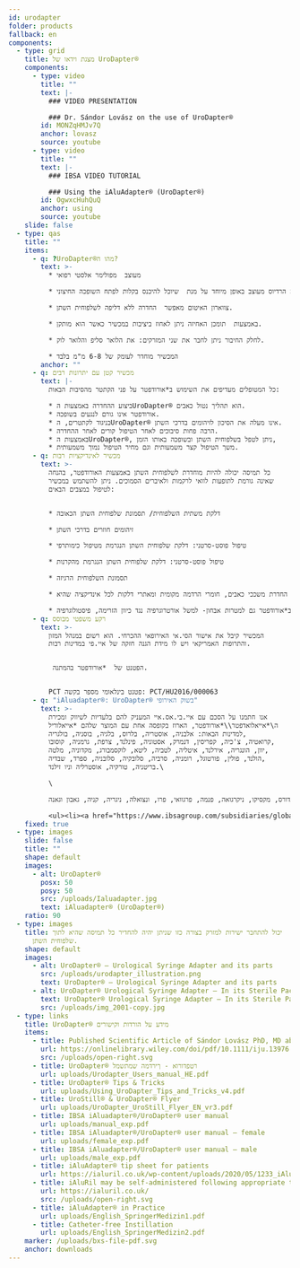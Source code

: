 ```yaml
---
id: urodapter
folder: products
fallback: en
components:
  - type: grid
    title: מצגת וידאו של UroDapter®
    components:
      - type: video
        title: ""
        text: |-
          ### VIDEO PRESENTATION

          ### Dr. Sándor Lovász on the use of UroDapter®
        id: MONZqHMJv7Q
        anchor: lovasz
        source: youtube
      - type: video
        title: ""
        text: |-
          ### IBSA VIDEO TUTORIAL

          ### Using the iAluAdapter® (UroDapter®)
        id: OgwxcHuhQuQ
        anchor: using
        source: youtube
    slide: false
  - type: qas
    title: ""
    items:
      - q: ?UroDapter®מהו ה?
        text: >-
          * מעוצב  מפולימר אלסטי רפואי

          * קצה הרדיוס מעוצב באופן מיוחד על מנת  שיוכל להיכנס בקלות לפתח השופכה החיצוני.

          * צווארון האיטום מאפשר  החדרה ללא דליפה לשלפוחית השתן.

          * באמצעות  תומכן האחיזה ניתן לאחוז ביציבות במכשיר כאשר הוא מותקן.

          * לחלק החיבור ניתן לחבר את שני המזרקים: את הלואר סליפ והלואר לוק.

          * המכשיר מוחדר לעומק של 6-8 מ"מ בלבד
        anchor: ""
      - q: מכשיר קטן עם יתרונות רבים
        text: |-
          כל המטופלים מעדיפים את השימוש ב*אורודפטר על פני הקתטר מהסיבות הבאות:

          * ביצוע ההחדרה באמצעות הUroDapter® הוא תהליך נטול כאבים.
          * אורודפטר אינו גורם לנגעים בשופכה.
          * בניגוד לקתטרים, הUroDapter® אינו מעלה את הסיכון לזיהומים בדרכי השתן.
          * הרבה פחות סיבוכים לאחר הטיפול קורים לאחר ההחדרה.
          * באמצעות הUroDapter®, ניתן לטפל בשלפוחית השתן ובשופכה באותו הזמן,
          * משך הטיפול קצר משמעותית וגם מחיר הטיפול נמוך משמעותית.
      - q: מכשיר לאינדיקציות רבות
        text: >-
          כל תמיסה יכולה להיות מוחדרת לשלפוחית השתן באמצעות האורודפטר, בהנחה
          שאינה גורמת לתופעות לוואי לרקמות ולאיברים הסמוכים. ניתן להשתמש במכשיר
          לטיפול במצבים הבאים:


          * דלקת משתית השלפוחית/ תסמונת שלפוחית השתן הכאובה

          * זיהומים חוזרים בדרכי השתן

          * טיפול פוסט-סרטני: דלקת שלפוחית השתן הנגרמת מטיפול כימותרפי

          * טיפול פוסט-סרטני: דלקת שלפוחית השתן הנגרמת מהקרנות

          * תסמונת השלפוחית הרגיזה

          * החדרת משככי כאבים, חומרי הרדמה מקומית ומאתרי דלקות לכל אינדיקציה שהיא

          * ניתן להשתמש ב*אורודפטר גם למטרות אבחון- למשל אורטרוגרפיה נגד כיוון הזרימה, פיסטולוגרפיה
      - q: רקע משפטי מבוסס
        text: >-
          המכשיר קיבל את אישור הסי.אי האירופאי ההכרחי. הוא רשום במנהל המזון
          והתרופות האמריקאי ויש לו מידת הגנה חזקה של איי.פי במדינות רבות.


           הפטנט של  *אורודפטר בהמתנה.


          PCT פטנט בינלאומי מספר בקשה: PCT/HU2016/000063
      - q: "iAluadapter®: UroDapter® בשוק האירופי"
        text: >-
          אנו חתמנו על הסכם עם איי.בי.אס.איי המעניק להם בלעדיות לשיווק ומכירת
          ה\*אייאלואדפטר\\*אורודפטר, הארוז בקופסה אחת עם המוצר שלהם *אייאלוריל
          למדינות הבאות: אלבניה, אוסטריה, בלרוס, בלגיה, בוסניה, בולגריה,
          קרואטיה, צ'כיה, קפריסין, דנמרק, אסטוניה, פינלנד, צרפת, גרמניה, קוסובו,
          יוון, הונגריה, אירלנד, איטליה, לטביה, ליטא, לוקסמבורג, מקדוניה, מלטה,
          הולנד, פולין, פורטוגל, רומניה, סרביה, סלובקיה, סלובניה, ספרד, שבדיה,
          בריטניה, טורקיה, אוסטרליה וניו זילנד.\

          \

          איי.בי.אס.איי מחזיקה בזכות לספק את חבילות \*אייאלוריל עם \*אייאלואדפטר/*אורודפטר  ו/או עם המתאם כמוצר עצמאי עפ"י בסיס לא בלעדי למדינות הבאות: אוקראינה, רוסיה, בחריין, עומאן, כוויית, קטאר, ערב הסעודית, איחוד האמירויות הערביות, מצרים, אלג'יריה, ירדן, הרשות הפלסטינית, לבנון, עירק, לוב, מרוקו, תוניסיה, ישראל, אירן, קוריאה הדרומית, אינדונזיה, סין, סינגפור, טייוואן, טורקמניסטן, מלזיה, קולומביה, ארגנטינה, ברבדוס, בוליביה, ברזיל, צ'ילה, קוסטה ריקה, הרפובליקה הדומיניקנית, אקוודור, אל סלבדור, גוואטמלה, הונדורס, מקסיקו, ניקרגואה, פנמה, פרגוואי, פרו, ונצואלה, ניגריה, קניה, גאבון וגאנה.

          <ul><li><a href="https://www.ibsagroup.com/subsidiaries/global-network.html" rel="noopener" target="_blank">IBSA Global Network</a></li></ul>
    fixed: true
  - type: images
    slide: false
    title: ""
    shape: default
    images:
      - alt: UroDapter®
        posx: 50
        posy: 50
        src: /uploads/Ialuadapter.jpg
        text: iAluadapter® (UroDapter®)
    ratio: 90
  - type: images
    title: יכול להתחבר ישירות למזרק בצורה כזו שניתן יהיה להחדיר כל תמיסה שהיא לתוך
      שלפוחית השתן.
    shape: default
    images:
      - alt: UroDapter® – Urological Syringe Adapter and its parts
        src: /uploads/urodapter_illustration.png
        text: UroDapter® – Urological Syringe Adapter and its parts
      - alt: UroDapter® Urological Syringe Adapter – In its Sterile Packaging
        text: UroDapter® Urological Syringe Adapter – In its Sterile Packaging
        src: /uploads/img_2001-copy.jpg
  - type: links
    title: UroDapter® מידע על הורדות וקישורים
    items:
      - title: Published Scientific Article of Sándor Lovász PhD, MD about UroDapter
        url: https://onlinelibrary.wiley.com/doi/pdf/10.1111/iju.13976
        src: /uploads/open-right.svg
      - title: UroDapter® רטפדורוא - ךירדמה שמתשמל
        url: uploads/Urodapter_Users_manual_HE.pdf
      - title: UroDapter® Tips & Tricks
        url: uploads/Using_UroDapter_Tips_and_Tricks_v4.pdf
      - title: UroStill® & UroDapter® Flyer
        url: uploads/UroDapter_UroStill_Flyer_EN_vr3.pdf
      - title: IBSA iAluadapter®/UroDapter® user manual
        url: uploads/manual_exp.pdf
      - title: IBSA iAluadapter®/UroDapter® user manual – female
        url: uploads/female_exp.pdf
      - title: IBSA iAluadapter®/UroDapter® user manual – male
        url: uploads/male_exp.pdf
      - title: iAluAdapter® tip sheet for patients
        url: https://ialuril.co.uk/wp-content/uploads/2020/05/1233_iAluradapterTipSheetPatients_St03.pdf
      - title: iAluRil may be self-administered following appropriate training
        url: https://ialuril.co.uk/
        src: /uploads/open-right.svg
      - title: iAluAdapter® in Practice
        url: uploads/English_SpringerMedizin1.pdf
      - title: Catheter-free Instillation
        url: uploads/English_SpringerMedizin2.pdf
    marker: /uploads/bxs-file-pdf.svg
    anchor: downloads
---
```

